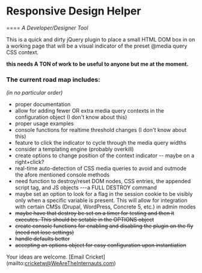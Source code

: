 # Responsive Design Helper
====
*A Developer/Designer Tool*

This is a quick and dirty jQuery plugin to place a small HTML DOM box in on a working page that will be a visual indicator of the preset @media query CSS context.

**this needs A TON of work to be useful to anyone but me at the moment.**
### The current road map includes:
*(in no particular order)*
+ proper documentation
+ allow for adding fewer OR extra media query contexts in the configuration object (I don't know about this)
+ proper usage examples
+ console functions for realtime threshold changes (I don't know about this)
+ feature to click the indicator to cycle through the media query widths
+ consider a templating engine (probably overkill)
+ create options to change position of the context indicator -- maybe on a right+click?
+ real-time auto-detection of CSS media queries to avoid and outmode the afore mentioned console methods
+ need function to destroy/reset DOM nodes, CSS entries, the appended script tag, and JS objects ---a  FULL DESTROY command
+ maybe set an option to look for a flag in the session cookie to be visibly only when a specific variable is present. This will allow for integration with certain CMSs (Drupal, WordPress, Concrete 5, etc.) in admin modes
+ ~~maybe have that destroy be set on a timer for testing and then it executes. This should be setable in the OPTIONS object~~
+ ~~create console functions for enabling and disabling the plugin on the fly (need not lose settings)~~
+ ~~handle defaults better~~
+ ~~accepting an options object for easy configuration upon instantiation~~
    

Your ideas are welcome.  [Email Cricket] (mailto:cricketw@WeAreTheInternauts.com)
